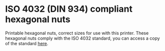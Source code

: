 # ISO 4032 (DIN 934) compliant hexagonal nuts
Printable hexagonal nuts, correct sizes for use with this printer. These hexagonal nuts comply with the ISO 4032 standard, you can access a copy of the standard [here](http://www.bsf-sh.com/upload/file/20160608/20160608174420842084.pdf).
